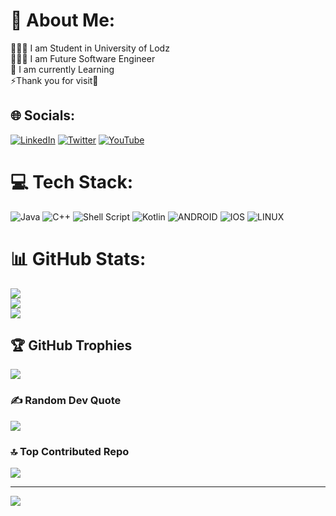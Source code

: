 # 💫 About Me:
👨🏻‍🎓 I am Student in University of Lodz<br>🧑🏻‍💻 I am Future Software Engineer<br>🌱 I am currently Learning<br>⚡Thank you for visit🙂


## 🌐 Socials:
[![LinkedIn](https://img.shields.io/badge/LinkedIn-%230077B5.svg?logo=linkedin&logoColor=white)](https://linkedin.com/in/https://www.linkedin.com/in/adkham-salaydinov-1b1890224/) [![Twitter](https://img.shields.io/badge/Twitter-%231DA1F2.svg?logo=Twitter&logoColor=white)](https://twitter.com/https://twitter.com/Adkham_2001) [![YouTube](https://img.shields.io/badge/YouTube-%23FF0000.svg?logo=YouTube&logoColor=white)](https://youtube.com/@@javacoders010) 

# 💻 Tech Stack:
![Java](https://img.shields.io/badge/java-%23ED8B00.svg?style=for-the-badge&logo=java&logoColor=white) ![C++](https://img.shields.io/badge/c++-%2300599C.svg?style=for-the-badge&logo=c%2B%2B&logoColor=white) ![Shell Script](https://img.shields.io/badge/shell_script-%23121011.svg?style=for-the-badge&logo=gnu-bash&logoColor=white) ![Kotlin](https://img.shields.io/badge/kotlin-%230095D5.svg?style=for-the-badge&logo=kotlin&logoColor=white) ![ANDROID](https://img.shields.io/badge/android-%2320232a.svg?style=for-the-badge&logo=android&logoColor=%a4c639) ![IOS](https://img.shields.io/badge/IOS-%2320232a.svg?style=for-the-badge&logo=apple&logoColor=white) ![LINUX](https://img.shields.io/badge/Linux-FCC624?style=for-the-badge&logo=linux&logoColor=black)
# 📊 GitHub Stats:
![](https://github-readme-stats.vercel.app/api?username=adhambek010&theme=tokyonight&hide_border=true&include_all_commits=true&count_private=true)<br/>
![](https://github-readme-streak-stats.herokuapp.com/?user=adhambek010&theme=tokyonight&hide_border=true)<br/>
![](https://github-readme-stats.vercel.app/api/top-langs/?username=adhambek010&theme=tokyonight&hide_border=true&include_all_commits=true&count_private=true&layout=compact)

## 🏆 GitHub Trophies
![](https://github-profile-trophy.vercel.app/?username=adhambek010&theme=tokyonight&no-frame=true&no-bg=true&margin-w=4)

### ✍️ Random Dev Quote
![](https://quotes-github-readme.vercel.app/api?type=horizontal&theme=tokyonight)

### 🔝 Top Contributed Repo
![](https://github-contributor-stats.vercel.app/api?username=adhambek010&limit=5&theme=tokyonight&combine_all_yearly_contributions=true)

---
[![](https://visitcount.itsvg.in/api?id=adhambek010&icon=9&color=1)](https://visitcount.itsvg.in)

<!-- Proudly created with GPRM ( https://gprm.itsvg.in ) -->
